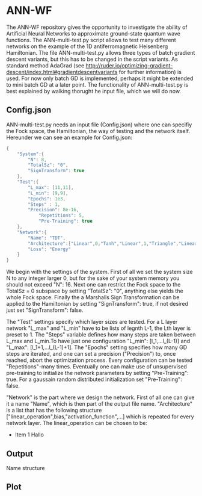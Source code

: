 # ANN-WF

The ANN-WF repository gives the opportunity to investigate the ability of Artificial Neural Networks to approximate ground-state quantum wave functions. The ANN-multi-test.py script allows to test many different networks on the example of the 1D antiferromagnetic Heisenberg Hamiltonian. The file ANN-multi-test.py allows three types of batch gradient descent variants, but this has to be changed in the script variants. As standard method AdaGrad (see http://ruder.io/optimizing-gradient-descent/index.html#gradientdescentvariants for further information) is used. For now only batch GD is implemented, perhaps it might be extended to mini batch GD at a later point. The functionality of ANN-multi-test.py is best explained by walking thorught he input file, which we will do now.

## Config.json

ANN-multi-test.py needs an input file (Config.json) where one can specifiy the Fock space, the Hamiltonian, the way of testing and the network itself. Hereunder we can see an example for Config.json:
```Java
{
	"System":{
		"N": 8,
		"TotalSz": "0",
		"SignTransform": true
	},
	"Test":{
		"L_max": [11,11],
		"L_min": [9,9],
		"Epochs": 1e3,
		"Steps" : 1,
		"Precision": 8e-16,
    		"Repetitions": 5,
    		"Pre-Training": true
	},
	"Network":{
		"Name": "TDT",
		"Architecture":["Linear",0,"Tanh","Linear",1,"Triangle","Linear",0,"Tanh"],
		"Loss": "Energy"
	}
}
```
We begin with the settings of the system. First of all we set the system size N to any integer larger 0, but for the sake of your system memory you should not exceed "N": 16. Next one can restrict the Fock space to the TotalSz = 0 subspace by setting "TotalSz": "0", anything else yields the whole Fock space. Finally the a Marshalls Sign Transformation can be applied to the Hamiltonian by setting "SignTransform": true, if not desired just set "SignTransform": false.

The "Test" settings specify which layer sizes are tested. For a L layer network "L_max" and "L_min" have to be lists of legnth L-1, the Lth layer is preset to 1. The "Steps" variable defines how many steps are taken between L_max and L_min.To have just one configuration "L_min": [l_1,...l_(L-1)] and "L_max": [l_1+1,...l_(L-1)+1]. The "Epochs" setting specifies how many GD steps are iterated, and one can set a precision ("Precision") to, once reached, abort the optimization process. Every configuration can be tested "Repetitions"-many times. Eventually one can make use of unsupervised pre-training to initialize the network parameters by setting "Pre-Training": true. For a gaussain random distributed initialization set "Pre-Training": false.

"Network" is the part where we design the network. First of all one can give it a name "Name", which is then part of the output file name. "Architecture" is a list that has the following structure ["linear_operation",bias,"activation_function",...] which is repeated for every network layer. The linear_operation can be chosen to be:
* Item 1 Hallo




## Output

Name structure
## Plot
